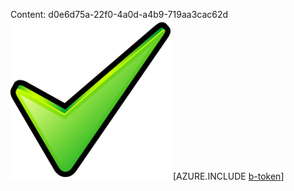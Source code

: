 Content: d0e6d75a-22f0-4a0d-a4b9-719aa3cac62d![image](b66e41ce-06e4-4b3b-9f83-fdc50f65174f.png)
[AZURE.INCLUDE [b-token](f5cc1830-beff-4af6-8af4-18840bbe6175.md)]
